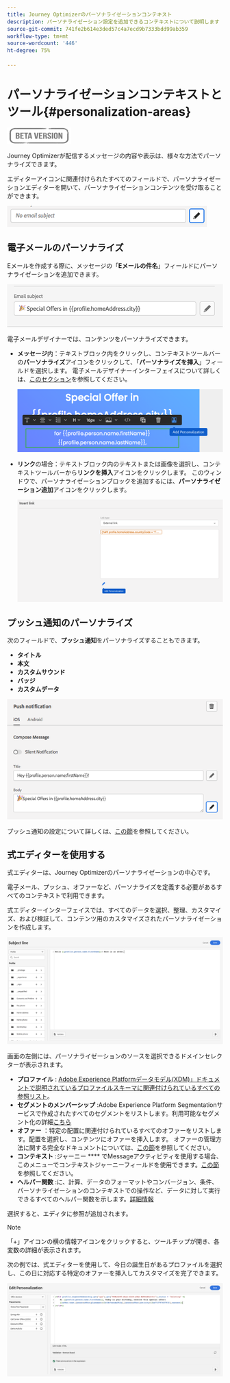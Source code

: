 ```yaml
---
title: Journey Optimizerのパーソナライゼーションコンテキスト
description: パーソナライゼーション設定を追加できるコンテキストについて説明します
source-git-commit: 741fe2b614e3ded57c4a7ecd9b7333bdd99ab359
workflow-type: tm+mt
source-wordcount: '446'
ht-degree: 75%

---
```


# パーソナライゼーションコンテキストとツール{#personalization-areas}

![](../assets/do-not-localize/badge.png)

Journey Optimizerが配信するメッセージの内容や表示は、様々な方法でパーソナライズできます。

エディターアイコンに関連付けられたすべてのフィールドで、パーソナライゼーションエディターを開いて、パーソナライゼーションコンテンツを受け取ることができます。

![](assets/perso_icon.png)

## 電子メールのパーソナライズ

Eメールを作成する際に、メッセージの「**Eメールの件名**」フィールドにパーソナライゼーションを追加できます。

![](assets/perso_subject.png)

電子メールデザイナーでは、コンテンツをパーソナライズできます。

* **メッセージ**&#x200B;内：テキストブロック内をクリックし、コンテキストツールバーの&#x200B;**パーソナライズ**&#x200B;アイコンをクリックして、「**パーソナライズを挿入**」フィールドを選択します。 電子メールデザイナーインターフェイスについて詳しくは、[このセクション](../design-emails.md)を参照してください。

   ![](assets/perso_insert.png)

* **リンク**&#x200B;の場合：テキストブロック内のテキストまたは画像を選択し、コンテキストツールバーから&#x200B;**リンクを挿入**&#x200B;アイコンをクリックします。 このウィンドウで、パーソナライゼーションブロックを追加するには、**パーソナライゼーション追加**&#x200B;アイコンをクリックします。

   ![](assets/perso_link.png)

## プッシュ通知のパーソナライズ

次のフィールドで、**プッシュ通知**&#x200B;をパーソナライズすることもできます。

* **タイトル**
* **本文**
* **カスタムサウンド**
* **バッジ**
* **カスタムデータ**

![](assets/perso_push.png)

プッシュ通知の設定について詳しくは、[この節](../create-push.md)を参照してください。

## 式エディターを使用する

式エディターは、Journey Optimizerのパーソナライゼーションの中心です。

電子メール、プッシュ、オファーなど、パーソナライズを定義する必要があるすべてのコンテキストで利用できます。

式エディターインターフェイスでは、すべてのデータを選択、整理、カスタマイズ、および検証して、コンテンツ用のカスタマイズされたパーソナライゼーションを作成します。

![](assets/perso_ee1.png)

画面の左側には、パーソナライゼーションのソースを選択できるドメインセレクターが表示されます。

* **プロファイル** : [Adobe Experience Platformデータモデル(XDM)」ドキュメントで説明されているプロファイルスキーマに関連付けられているすべての参照リスト](https://experienceleague.adobe.com/docs/experience-platform/xdm/home.html?lang=ja)。
* **セグメントのメンバーシップ** :Adobe Experience Platform Segmentationサービスで作成されたすべてのセグメントをリストします。利用可能なセグメント化の詳細[こちら](https://experienceleague.adobe.com/docs/experience-platform/xdm/home.html?lang=ja)
* **オファー** ：特定の配置に関連付けられているすべてのオファーをリストします。配置を選択し、コンテンツにオファーを挿入します。 オファーの管理方法に関する完全なドキュメントについては、[この節](../deliver-personalized-offers.md)を参照してください。
* **コンテキスト** :ジャーニー **** でMessageアクティビティを使用する場合、このメニューでコンテキストジャーニーフィールドを使用できます。[この節](personalization-use-case.md)を参照してください。
* **ヘルパー関数** :に、計算、データのフォーマットやコンバージョン、条件、パーソナライゼーションのコンテキストでの操作など、データに対して実行できるすべてのヘルパー関数を示します。[詳細情報](functions/functions.md)



選択すると、エディタに参照が追加されます。

>[!NOTE]
>
>「+」アイコンの横の情報アイコンをクリックすると、ツールチップが開き、各変数の詳細が表示されます。

次の例では、式エディターを使用して、今日の誕生日があるプロファイルを選択し、この日に対応する特定のオファーを挿入してカスタマイズを完了できます。

![](assets/perso_ee2.png)




